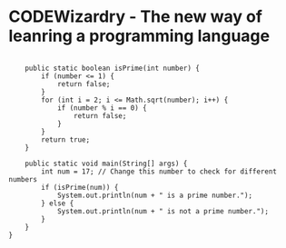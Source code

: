 # CODEWizardry - The new way of leanring a programming language

``` public class PrimeNumberChecker {

    public static boolean isPrime(int number) {
        if (number <= 1) {
            return false;
        }
        for (int i = 2; i <= Math.sqrt(number); i++) {
            if (number % i == 0) {
                return false;
            }
        }
        return true;
    }

    public static void main(String[] args) {
        int num = 17; // Change this number to check for different numbers
        if (isPrime(num)) {
            System.out.println(num + " is a prime number.");
        } else {
            System.out.println(num + " is not a prime number.");
        }
    }
} 
```
